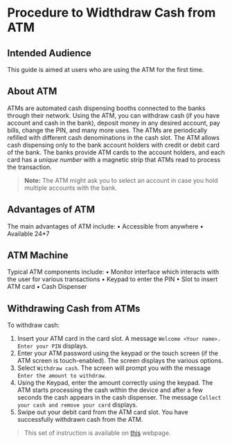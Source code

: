 # Procedure to Widthdraw Cash from ATM

## Intended Audience
This guide is aimed at users who are using the ATM for the first time.

## About ATM
ATMs are automated cash dispensing booths connected to the banks through their network. Using the ATM, you can withdraw cash (if you have account and cash in the bank), deposit money in any desired account, pay bills, change the PIN, and many more uses. The ATMs are periodically refilled with different cash denominations in the cash slot. The ATM allows cash dispensing only to the bank account holders with credit or debit card of the bank. The banks provide ATM cards to the account holders, and each card has a *unique number*  with a magnetic strip that ATMs read to process the transaction.

> **Note:** The ATM might ask you to select an account in case you hold multiple accounts with the bank.

## Advantages of ATM
The main advantages of ATM include:
  •	Accessible from anywhere
  •	Available 24*7

## ATM Machine
Typical ATM components include:
  •	Monitor interface which interacts with the user for various transactions
  •	Keypad to enter the PIN
  •	Slot to insert ATM card
  •	Cash Dispenser
  
## Withdrawing Cash from ATMs
To withdraw cash:
  1.	Insert your ATM card in the card slot. A message `Welcome <Your name>. Enter your PIN` displays. 
  2.	Enter your ATM password using the keypad or the touch screen (if the ATM screen is touch-enabled). The screen displays the various options.
  3.	Select `Withdraw cash`. The screen will prompt you with the message `Enter the amount to withdraw`.
  4.	Using the Keypad, enter the amount correctly using the keypad. The ATM starts processing the cash within the device and after a few seconds the cash appears in the cash dispenser. The message `Collect your cash and remove your card` displays.
  5.	Swipe out your debit card from the ATM card slot. You have successfully withdrawn cash from the ATM.

> This set of instruction is available on [this]() webpage.
